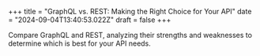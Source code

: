 +++
title = "GraphQL vs. REST: Making the Right Choice for Your API"
date = "2024-09-04T13:40:53.022Z"
draft = false
+++

Compare GraphQL and REST, analyzing their strengths and weaknesses to determine which is best for your API needs.
        